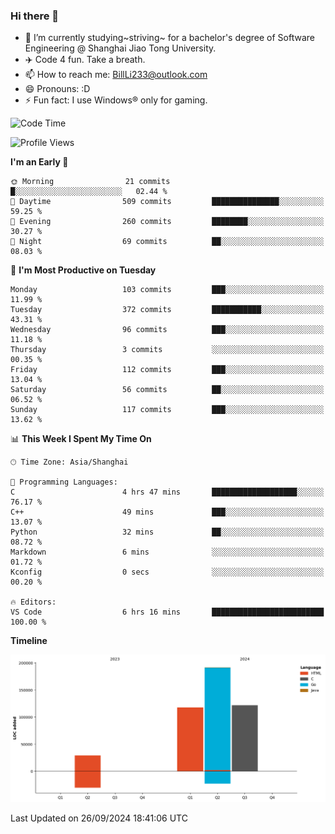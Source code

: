 ### Hi there 👋
- 🌱 I’m currently studying~striving~ for a bachelor's degree of Software Engineering @ Shanghai Jiao Tong University.
- ✈️ Code 4 fun. Take a breath.
- 📫 How to reach me: BillLi233@outlook.com
- 😄 Pronouns: :D
- ⚡ Fun fact: I use Windows® only for gaming.

<!--START_SECTION:waka-->
![Code Time](http://img.shields.io/badge/Code%20Time-336%20hrs%2050%20mins-blue)

![Profile Views](http://img.shields.io/badge/Profile%20Views-1-blue)

**I'm an Early 🐤** 

```text
🌞 Morning                21 commits          █░░░░░░░░░░░░░░░░░░░░░░░░   02.44 % 
🌆 Daytime                509 commits         ███████████████░░░░░░░░░░   59.25 % 
🌃 Evening                260 commits         ████████░░░░░░░░░░░░░░░░░   30.27 % 
🌙 Night                  69 commits          ██░░░░░░░░░░░░░░░░░░░░░░░   08.03 % 
```
📅 **I'm Most Productive on Tuesday** 

```text
Monday                   103 commits         ███░░░░░░░░░░░░░░░░░░░░░░   11.99 % 
Tuesday                  372 commits         ███████████░░░░░░░░░░░░░░   43.31 % 
Wednesday                96 commits          ███░░░░░░░░░░░░░░░░░░░░░░   11.18 % 
Thursday                 3 commits           ░░░░░░░░░░░░░░░░░░░░░░░░░   00.35 % 
Friday                   112 commits         ███░░░░░░░░░░░░░░░░░░░░░░   13.04 % 
Saturday                 56 commits          ██░░░░░░░░░░░░░░░░░░░░░░░   06.52 % 
Sunday                   117 commits         ███░░░░░░░░░░░░░░░░░░░░░░   13.62 % 
```


📊 **This Week I Spent My Time On** 

```text
🕑︎ Time Zone: Asia/Shanghai

💬 Programming Languages: 
C                        4 hrs 47 mins       ███████████████████░░░░░░   76.17 % 
C++                      49 mins             ███░░░░░░░░░░░░░░░░░░░░░░   13.07 % 
Python                   32 mins             ██░░░░░░░░░░░░░░░░░░░░░░░   08.72 % 
Markdown                 6 mins              ░░░░░░░░░░░░░░░░░░░░░░░░░   01.72 % 
Kconfig                  0 secs              ░░░░░░░░░░░░░░░░░░░░░░░░░   00.20 % 

🔥 Editors: 
VS Code                  6 hrs 16 mins       █████████████████████████   100.00 % 
```

**Timeline**

![Lines of Code chart](https://raw.githubusercontent.com/GMH233/GMH233/main/assets/bar_graph.png)


 Last Updated on 26/09/2024 18:41:06 UTC
<!--END_SECTION:waka-->

<!--
**GMH233/GMH233** is a ✨ _special_ ✨ repository because its `README.md` (this file) appears on your GitHub profile.

Here are some ideas to get you started:

- 🔭 I’m currently working on ...
- 🌱 I’m currently learning ...
- 👯 I’m looking to collaborate on ...
- 🤔 I’m looking for help with ...
- 💬 Ask me about ...
- 📫 How to reach me: ...
- 😄 Pronouns: ...
- ⚡ Fun fact: ...
-->
